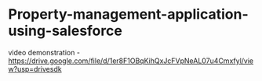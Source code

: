 # Property-management-application-using-salesforce

video demonstration -https://drive.google.com/file/d/1er8F1OBqKihQxJcFVpNeAL07u4Cmxfyl/view?usp=drivesdk
